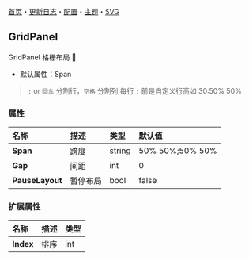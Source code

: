 ﻿[首页](../Home.md)・[更新日志](../UpdateLog.md)・[配置](../Config.md)・[主题](../Theme.md)・[SVG](../SVG.md)

## GridPanel

GridPanel 格栅布局 👚

- 默认属性：Span

> `;` or `回车` 分割行，`空格` 分割列,每行 `:` 前是自定义行高如 30:50% 50%

### 属性

名称 | 描述 | 类型 | 默认值 |
:--|:--|:--|:--|
**Span** | 跨度 | string | 50% 50%;50% 50% |
**Gap** | 间距 | int | 0 |
**PauseLayout** | 暂停布局 | bool | false ||

### 扩展属性

名称 | 描述 | 类型 |
:--|:--|:--|
**Index** | 排序 | int |